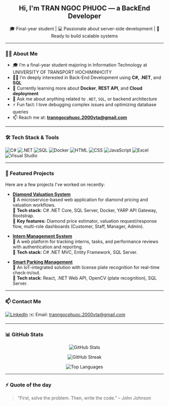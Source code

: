 <!-- Banner hoặc câu chào -->
<h2 align="center">Hi, I'm TRAN NGOC PHUOC — a BackEnd Developer</h2>
<p align="center">🎓 Final-year student | 💻 Passionate about server-side development | 🚀 Ready to build scalable systems</p>

---

### 🙋‍♂️ About Me

- 🎓 I’m a final-year student majoring in Information Technology at UNIVERSITY OF TRANSPORT HOCHIMINHCITY 
- 👨‍💻 I’m deeply interested in Back-End Development using **C#, .NET**, and **SQL**  
- 🌱 Currently learning more about **Docker**, **REST API**, and **Cloud deployment**  
- 💬 Ask me about anything related to `.NET`, `SQL`, or backend architecture  
- ⚡ Fun fact: I love debugging complex issues and optimizing database queries  
- 📫 Reach me at: **tranngocphuoc.2000vta@gmail.com**

---

### 🛠️ Tech Stack & Tools

![C#](https://img.shields.io/badge/C%23-%23239120.svg?style=flat&logo=c-sharp&logoColor=white)
![.NET](https://img.shields.io/badge/.NET-512BD4?style=flat&logo=dotnet&logoColor=white)
![SQL](https://img.shields.io/badge/SQL-4479A1?style=flat&logo=MicrosoftSQLServer&logoColor=white)
![Docker](https://img.shields.io/badge/Docker-2496ED?style=flat&logo=docker&logoColor=white)
![HTML](https://img.shields.io/badge/HTML5-E34F26?style=flat&logo=html5&logoColor=white)
![CSS](https://img.shields.io/badge/CSS3-1572B6?style=flat&logo=css3&logoColor=white)
![JavaScript](https://img.shields.io/badge/JavaScript-F7DF1E?style=flat&logo=javascript&logoColor=black)
![Excel](https://img.shields.io/badge/Microsoft_Excel-217346?style=flat&logo=microsoft-excel&logoColor=white)
![Visual Studio](https://img.shields.io/badge/Visual%20Studio-5C2D91?style=flat&logo=visual-studio&logoColor=white)

---

### 📌 Featured Projects

Here are a few projects I've worked on recently:

- **[Diamond Valuation System](https://github.com/Ngocphuoc2206/Diamond-Valuation-System)**  
  🔹 A microservice-based web application for diamond pricing and valuation workflows.  
  🔹 **Tech stack:** C# .NET Core, SQL Server, Docker, YARP API Gateway, Bootstrap.  
  🔹 **Key features:** Diamond price estimator, valuation request/response flow, multi-role dashboards (Customer, Staff, Manager, Admin).

- **[Intern Management System](https://github.com/phamthang2409/Intern-management-system)**  
  🔹 A web platform for tracking interns, tasks, and performance reviews with authentication and reporting.  
  🔹 **Tech stack:** C# .NET MVC, Entity Framework, SQL Server.  

- **[Smart Parking Management](https://github.com/phamthang2409/smart-parking-management)**  
  🔹 An IoT-integrated solution with license plate recognition for real-time check-in/out.  
  🔹 **Tech stack:** React, .NET Web API, OpenCV (plate recognition), SQL Server.

---

### 📫 Contact Me

[![LinkedIn](https://img.shields.io/badge/LinkedIn-blue?style=flat&logo=linkedin&logoColor=white)]([www.linkedin.com/in/trần-ngọc-phước-1b780630b](https://www.linkedin.com/in/tr%E1%BA%A7n-ng%E1%BB%8Dc-ph%C6%B0%E1%BB%9Bc-1b780630b/))  
✉️ Email: tranngocphuoc.2000vta@gmail.com

---

### 📊 GitHub Stats

<p align="center">
  <img src="https://github-readme-stats.vercel.app/api?username=Ngocphuoc2206&show_icons=true&theme=tokyonight" alt="GitHub Stats" />
</p>

<p align="center">
  <img src="https://github-readme-streak-stats.herokuapp.com/?user=Ngocphuoc2206&theme=tokyonight" alt="GitHub Streak" />
</p>

<p align="center">
  <img src="https://github-readme-stats.vercel.app/api/top-langs/?username=Ngocphuoc2206&layout=compact&theme=tokyonight" alt="Top Languages" />
</p>

---

### ⚡ Quote of the day

> “First, solve the problem. Then, write the code.” – John Johnson
